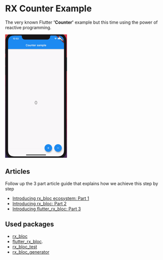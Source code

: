 # RX Counter Example

The very known Flutter **'Counter'** example but this time using the power of reactive programming.

![](rx-counter-example.gif)

## Articles
Follow up the 3 part article guide that explains how we achieve this step by step
- [Introducing rx_bloc ecosystem: Part 1](https://medium.com/@georgi.stanev/3cc5f4fff14e)
- [Introducing rx_bloc: Part 2](https://medium.com/@georgi.stanev/faf956f2bd99)
- [Introducing flutter_rx_bloc: Part 3](https://medium.com/@georgi.stanev/69d9114da473)

## Used packages
- [rx_bloc](https://pub.dev/packages/rx_bloc) 
- [flutter_rx_bloc](https://pub.dev/packages/flutter_rx_bloc).
- [rx_bloc_test](https://pub.dev/packages/rx_bloc_test)
- [rx_bloc_generator](https://pub.dev/packages/rx_bloc_generator)
